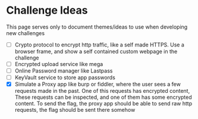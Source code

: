 # Challenge Ideas

This page serves only to document themes/ideas to use when developing new challenges

* [ ] Crypto protocol to encrypt http traffic, like a self made HTTPS. Use a browser frame, and show a self contained custom webpage in the challenge
* [ ] Encrypted upload service like mega
* [ ] Online Password manager like Lastpass
* [ ] KeyVault service to store app passwords
* [x] Simulate a Proxy app like burp or fiddler, where the user sees a few requests made in the past. One of this requests has encrypted content, These requests can be inspected, and one of them has some encrypted content. To send the flag, the proxy app should be able to send raw http requests, the flag should be sent there somehow
